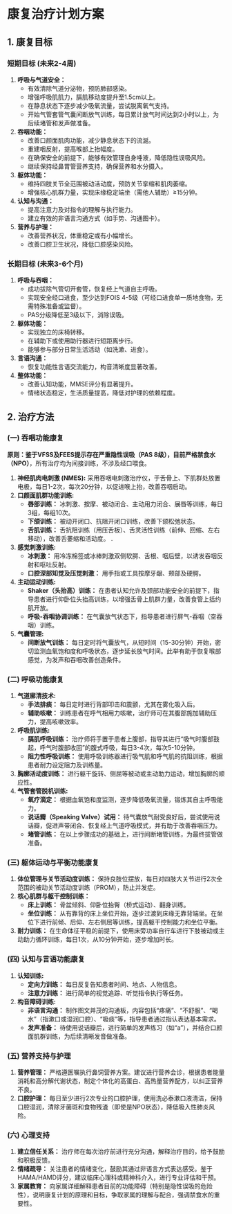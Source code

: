 # 康复治疗计划方案

## 1. 康复目标

### 短期目标 (未来2-4周)
1.  **呼吸与气道安全：**
    *   有效清除气道分泌物，预防肺部感染。
    *   增强呼吸肌肌力，膈肌移动度提升至1.5cm以上。
    *   在静息状态下逐步减少吸氧流量，尝试脱离氧气支持。
    *   开始气管套管气囊间断放气训练，每日累计放气时间达到2小时以上，为后续堵管和发声做准备。
2.  **吞咽功能：**
    *   改善口颜面肌肉功能，减少静息状态下的流涎。
    *   重建咽反射，提高喉部上抬幅度。
    *   在确保安全的前提下，能够有效管理自身唾液，降低隐性误吸风险。
    *   继续保持经鼻胃管营养支持，确保营养和水分摄入。
3.  **躯体功能：**
    *   维持四肢关节全范围被动活动度，预防关节挛缩和肌肉萎缩。
    *   增强核心肌群力量，实现床缘稳定端坐（需他人辅助）≥15分钟。
4.  **认知与沟通：**
    *   提高注意力及对指令的理解与执行能力。
    *   建立有效的非语言沟通方式（如手势、沟通图卡）。
5.  **营养与护理：**
    *   改善营养状况，体重稳定或有小幅增长。
    *   改善口腔卫生状况，降低口腔感染风险。

### 长期目标 (未来3-6个月)
1.  **呼吸与吞咽：**
    *   成功拔除气管切开套管，恢复经上气道自主呼吸。
    *   实现安全经口进食，至少达到FOIS 4-5级（可经口进食单一质地食物，无需特殊准备或监督）。
    *   PAS分级降低至3级以下，消除误吸。
2.  **躯体功能：**
    *   实现独立的床椅转移。
    *   在辅助下或使用助行器进行短距离步行。
    *   能够参与部分日常生活活动（如洗漱、进食）。
3.  **言语沟通：**
    *   恢复功能性言语交流能力，构音清晰度显著改善。
4.  **整体功能：**
    *   改善认知功能，MMSE评分有显著提升。
    *   情绪状态稳定，生活质量提高，降低对护理的依赖程度。

## 2. 治疗方法

### (一) 吞咽功能康复
**原则：**鉴于VFSS及FEES提示存在严重隐性误吸（PAS 8级），目前**严格禁食水（NPO）**，所有治疗均为间接训练，不涉及经口喂食。

1.  **神经肌肉电刺激 (NMES):** 采用吞咽电刺激治疗仪，于舌骨上、下肌群处放置电极，每日1-2次，每次20分钟，以促进喉上抬，改善吞咽启动。
2.  **口颜面肌群功能训练:**
    *   **唇部训练：** 冰刺激、按摩、被动闭合、主动用力闭合、展唇等训练，每日3组，每组10次。
    *   **下颌训练：** 被动开闭口、抗阻开闭口训练，改善下颌松弛状态。
    *   **舌肌训练：** 舌抗阻训练（用压舌板）、舌灵活性训练（前伸、回缩、左右移动），改善舌萎缩和活动度。
    .
3.  **感觉刺激训练:**
    *   **冰刺激：** 用冷冻棉签或冰棒刺激双侧软腭、舌根、咽后壁，以诱发吞咽反射和呕吐反射。
    *   **口腔深部知觉及压觉刺激：** 用手指或工具按摩牙龈、颊部及硬腭。
4.  **主动运动训练:**
    *   **Shaker（头抬高）训练：** 在患者认知允许及颈部功能安全的前提下，指导患者进行仰卧位头抬高训练，以增强舌骨上肌群力量，改善食管上括约肌开放。
    *   **呼吸-吞咽协调训练：** 在气囊放气状态下，指导患者进行屏气-吞咽（空吞咽）训练。
5.  **气囊管理:**
    *   **间断放气训练：** 每日定时将气囊放气，从短时间（15-30分钟）开始，密切监测血氧饱和度和呼吸状态，逐步延长放气时间。此举有助于恢复喉部感觉，为发声和吞咽改善创造条件。

### (二) 呼吸功能康复
1.  **气道廓清技术:**
    *   **手法排痰：** 每日定时进行背部叩击和震颤，尤其在雾化吸入后。
    *   **辅助咳嗽：** 训练患者在呼气相用力咳嗽，治疗师可在其腹部施加辅助压力，提高咳嗽效率。
2.  **呼吸肌训练:**
    *   **膈肌呼吸训练：** 治疗师将手置于患者上腹部，指导其进行“吸气时腹部鼓起，呼气时腹部收回”的腹式呼吸，每日3-4次，每次5-10分钟。
    *   **阻力性呼吸训练：** 使用呼吸训练器进行吸气肌和呼气肌的抗阻训练，根据患者耐力设定阻力及训练量。
3.  **胸廓活动度训练：** 进行躯干旋转、侧屈等被动或主动助力运动，增加胸廓的顺应性。
4.  **气管套管脱机训练:**
    *   **氧疗滴定：** 根据血氧饱和度监测，逐步降低吸氧流量，锻炼其自主呼吸能力。
    *   **说话瓣（Speaking Valve）试用：** 待气囊放气耐受良好后，尝试使用说话瓣，促进声带闭合、恢复经上气道呼吸模式，并有助于改善吞咽压力。
    *   **堵管训练：** 在以上步骤成功的基础上，进行间断堵管训练，为最终拔管做准备。

### (三) 躯体运动与平衡功能康复
1.  **体位管理与关节活动度训练：** 保持良肢位摆放，每日对四肢大关节进行2次全范围的被动关节活动度训练（PROM），防止并发症。
2.  **核心肌群与躯干控制训练：**
    *   **床上训练：** 骨盆倾斜、仰卧位抬臀（桥式运动）、翻身训练。
    *   **坐位训练：** 从有靠背的床上坐位开始，逐步过渡到床缘无靠背端坐。在坐位下进行前倾、后仰、左右侧屈等训练，提高躯干控制能力和坐位平衡。
3.  **耐力训练：** 在生命体征平稳的前提下，使用床旁功率自行车进行下肢被动或主动助力循环训练，每日1次，从10分钟开始，逐步增加时长。

### (四) 认知与言语功能康复
1.  **认知训练:**
    *   **定向力训练：** 每日反复告知患者时间、地点、人物信息。
    *   **注意力训练：** 进行简单的视觉追踪、听觉指令执行等任务。
2.  **构音障碍训练:**
    *   **非语言沟通：** 制作图文并茂的沟通板，内容包括“疼痛”、“不舒服”、“喝水”（指漱口或湿润口腔）、“吸痰”等，指导患者通过指认表达基本需求。
    *   **发声准备：** 待使用说话瓣后，进行简单的发声练习（如“a”），并结合口颜面肌群训练，为后续清晰发音做准备。

### (五) 营养支持与护理
1.  **营养管理：** 严格遵医嘱执行鼻饲营养方案。建议进行营养会诊，根据患者能量消耗和高分解代谢状态，制定个体化的高蛋白、高热量营养配方，以纠正营养不良。
2.  **口腔护理：** 每日至少进行2次专业的口腔护理，使用洗必泰漱口液清洁，保持口腔湿润，清除牙菌斑和食物残渣（即使是NPO状态），降低吸入性肺炎风险。

### (六) 心理支持
1.  **建立信任关系：** 治疗师在每次治疗前进行充分沟通，解释治疗目的，给予鼓励和积极反馈。
2.  **情绪疏导：** 关注患者的情绪变化，鼓励其通过非语言方式表达感受。鉴于HAMA/HAMD评分，建议临床心理科或精神科介入，进行专业评估和干预。
3.  **家属教育：** 向家属详细解释患者目前的功能障碍（特别是隐性误吸的危险性），说明康复计划的原理和目标，争取家属的理解与配合，强调禁食水的重要性。